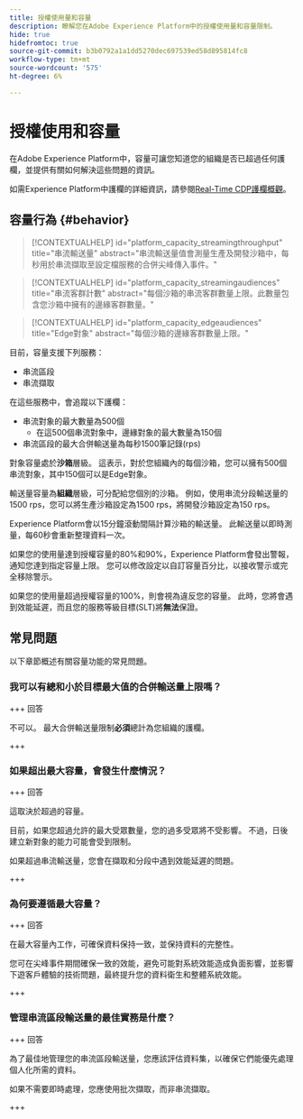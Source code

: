 ```yaml
---
title: 授權使用量和容量
description: 瞭解您在Adobe Experience Platform中的授權使用量和容量限制。
hide: true
hidefromtoc: true
source-git-commit: b3b0792a1a1dd5270dec697539ed58d895814fc8
workflow-type: tm+mt
source-wordcount: '575'
ht-degree: 6%

---
```



# 授權使用和容量

在Adobe Experience Platform中，容量可讓您知道您的組織是否已超過任何護欄，並提供有關如何解決這些問題的資訊。

如需Experience Platform中護欄的詳細資訊，請參閱[Real-Time CDP護欄概觀](../../rtcdp/guardrails/overview.md)。

## 容量行為 {#behavior}

>[!CONTEXTUALHELP]
>id="platform_capacity_streamingthroughput"
>title="串流輸送量"
>abstract="串流輸送量值會測量生產及開發沙箱中，每秒用於串流擷取至設定檔服務的合併尖峰傳入事件。"

>[!CONTEXTUALHELP]
>id="platform_capacity_streamingaudiences"
>title="串流客群計數"
>abstract="每個沙箱的串流客群數量上限。此數量包含您沙箱中擁有的邊緣客群數量。"

>[!CONTEXTUALHELP]
>id="platform_capacity_edgeaudiences"
>title="Edge對象"
>abstract="每個沙箱的邊緣客群數量上限。"

目前，容量支援下列服務：

- 串流區段
- 串流擷取

在這些服務中，會追蹤以下護欄：

- 串流對象的最大數量為500個
   - 在這500個串流對象中，邊緣對象的最大數量為150個
- 串流區段的最大合併輸送量為每秒1500筆記錄(rps)

對象容量處於&#x200B;**沙箱**&#x200B;層級。 這表示，對於您組織內的每個沙箱，您可以擁有500個串流對象，其中150個可以是Edge對象。

輸送量容量為&#x200B;**組織**&#x200B;層級，可分配給您個別的沙箱。 例如，使用串流分段輸送量的1500 rps，您可以將生產沙箱設定為1500 rps，將開發沙箱設定為150 rps。

Experience Platform會以15分鐘滾動間隔計算沙箱的輸送量。 此輸送量以即時測量，每60秒會重新整理資料一次。

如果您的使用量達到授權容量的80%和90%，Experience Platform會發出警報，通知您達到指定容量上限。 您可以修改設定以自訂容量百分比，以接收警示或完全移除警示。

如果您的使用量超過授權容量的100%，則會視為違反您的容量。 此時，您將會遇到效能延遲，而且您的服務等級目標(SLT)將&#x200B;**無法**&#x200B;保證。

## 常見問題

以下章節概述有關容量功能的常見問題。

### 我可以有總和小於目標最大值的合併輸送量上限嗎？

+++ 回答

不可以。 最大合併輸送量限制&#x200B;**必須**&#x200B;總計為您組織的護欄。

+++

### 如果超出最大容量，會發生什麼情況？

+++ 回答

這取決於超過的容量。

目前，如果您超過允許的最大受眾數量，您的過多受眾將不受影響。 不過，日後建立新對象的能力可能會受到限制。

如果超過串流輸送量，您會在擷取和分段中遇到效能延遲的問題。

+++

### 為何要遵循最大容量？

+++ 回答

在最大容量內工作，可確保資料保持一致，並保持資料的完整性。

您可在尖峰事件期間確保一致的效能，避免可能對系統效能造成負面影響，並影響下遊客戶體驗的技術問題，最終提升您的資料衛生和整體系統效能。

+++

### 管理串流區段輸送量的最佳實務是什麼？

+++ 回答

為了最佳地管理您的串流區段輸送量，您應該評估資料集，以確保它們能優先處理個人化所需的資料。


如果不需要即時處理，您應使用批次擷取，而非串流擷取。

+++
